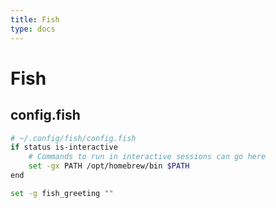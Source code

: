 ```yaml
---
title: Fish
type: docs
---
```


# Fish

## config.fish

```sh
# ~/.config/fish/config.fish
if status is-interactive
    # Commands to run in interactive sessions can go here
    set -gx PATH /opt/homebrew/bin $PATH
end

set -g fish_greeting ""
```